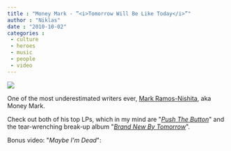 ```yaml
---
title : "Money Mark - ”<i>Tomorrow Will Be Like Today</i>”"
author : "Niklas"
date : "2010-10-02"
categories : 
 - culture
 - heroes
 - music
 - people
 - video
---
```


[![](http://billions.com/photos/moneymarkpress.jpg)](http://billions.com/photos/moneymarkpress.jpg)

One of the most underestimated writers ever, [Mark Ramos-Nishita](http://en.wikipedia.org/wiki/Money%20Mark), aka Money Mark.

Check out both of his top LPs, which in my mind are "_[Push The Button](http://en.wikipedia.org/wiki/Push%20the%20Button%20%28Money%20Mark%29)_" and the tear-wrenching break-up album "_[Brand New By Tomorrow](http://en.wikipedia.org/wiki/Brand%20New%20By%20Tomorrow)_".

Bonus video: "_Maybe I'm Dead_":
